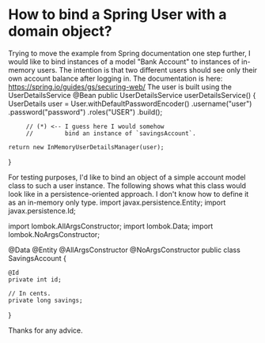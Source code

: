 
# How to bind a Spring User with a domain object?

Trying to move the example from Spring documentation one step further, I would like to bind instances of a model "Bank Account" to instances of in-memory users. The intention is that two different users should see only their own account balance after logging in.
The documentation is here: https://spring.io/guides/gs/securing-web/
The user is built using the UserDetailsService
@Bean
public UserDetailsService userDetailsService() {
    UserDetails user =
         User.withDefaultPasswordEncoder()
            .username("user")
            .password("password")
            .roles("USER")
            .build();

         // (*) <-- I guess here I would somehow
         //         bind an instance of `savingsAccount`.

    return new InMemoryUserDetailsManager(user);
}

For testing purposes, I'd like to bind an object of a simple account model class to such a user instance. The following shows what this class would look like in a persistence-oriented approach. I don't know how to define it as an in-memory only type.
import javax.persistence.Entity;
import javax.persistence.Id;

import lombok.AllArgsConstructor;
import lombok.Data;
import lombok.NoArgsConstructor;

@Data
@Entity
@AllArgsConstructor
@NoArgsConstructor
public class SavingsAccount {

    @Id
    private int id;

    // In cents.
    private long savings;
}

Thanks for any advice.

        